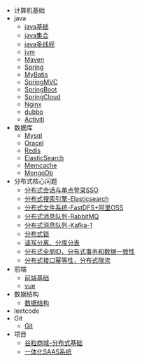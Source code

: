 * 计算机基础
* java
	* [java基础](./docs/java基础.md)
	* [java集合](./docs/java集合.md)
	* [java多线程](./docs)
	* [jvm](./docs)
	* [Maven](./docs/Maven.md)
	* [Spring](./docs/Spring.md)
	* [MyBatis](./docs/MyBatis.md)
	* [SpringMVC](./docs/SpringMVC.md)
	* [SpringBoot](./docs/SpringBoot.md)
	* [SpringCloud](.docs)
	* [Nginx](./docs/Nginx.md)
	* [dubbo](./docs)
	* [Activiti](./docs/Activiti.md)
* 数据库
	* [Mysql](./docs)
	* [Oracel](./docs)
	* [Redis](./docs/Redis.md)
	* [ElasticSearch](./docs)
	* [Memcache](./docs)
	* [MongoDb](./docs)
* 分布式核心问题 
    * [分布式会话与单点登录SSO](./docs/session&sso.md)
    * [分布式搜索引擎-Elasticsearch](./docs/Elasticsearch.md)
    * [分布式文件系统-FastDFS+阿里OSS](./docs)
    * [分布式消息队列-RabbitMQ](./docs)
    * [ 分布式消息队列-Kafka-1](./docs)
    * [分布式锁](./docs)
    * [读写分离、分库分表](./docs)
    * [分布式全局ID、分布式事务和数据一致性](./docs)
    * [分布式接口幂等性，分布式限流](./docs)
* 前端
	* [前端基础](./docs/front.md)
	* [vue](./docs/Vue.md)
* 数据结构 
    * [数据结构](./docs/DataStructure.md)
* leetcode
* Git
	* [Git](./docs/Git.md)
* 项目
	* [谷粒商城-分布式基础](./docs/gulimall_base.md)
	* [一体化SAAS系统](./docs/saas.md)



